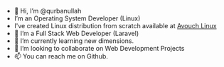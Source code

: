 - 👋 Hi, I’m @qurbanullah
- I’m an Operating System Developer (Linux)
- I've created Linux distribution from scratch available at [Avouch Linux](https://avouch.org/)
- 👀 I’m a Full Stack Web Developer (Laravel)
- 🌱 I’m currently learning new dimensions.
- 💞️ I’m looking to collaborate on Web Development Projects
- 📫 You can reach me on Github.

<!---
qurbanullah/qurbanullah is a ✨ special ✨ repository because its `README.md` (this file) appears on your GitHub profile.
You can click the Preview link to take a look at your changes.
--->
